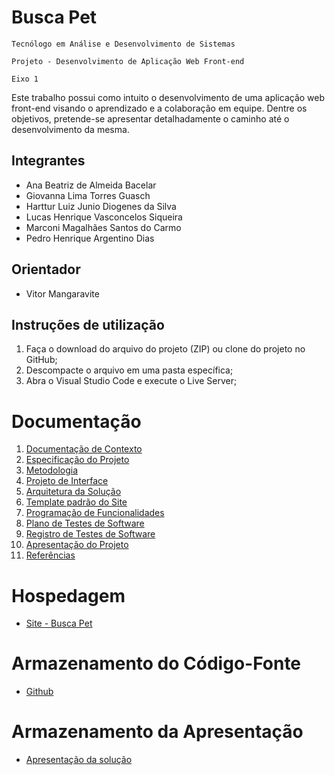 # Busca Pet

`Tecnólogo em Análise e Desenvolvimento de Sistemas`

`Projeto - Desenvolvimento de Aplicação Web Front-end `

`Eixo 1`

Este trabalho possui como intuito o desenvolvimento de uma aplicação web front-end visando o aprendizado e a colaboração em equipe. Dentre os objetivos, pretende-se apresentar detalhadamente o caminho até o desenvolvimento da mesma.

## Integrantes

* Ana Beatriz de Almeida Bacelar
* Giovanna Lima Torres Guasch
* Harttur Luiz Junio Diogenes da Silva
* Lucas Henrique Vasconcelos Siqueira
* Marconi Magalhães Santos do Carmo
* Pedro Henrique Argentino Dias

## Orientador

* Vitor Mangaravite

## Instruções de utilização

1. Faça o download do arquivo do projeto (ZIP) ou clone do projeto no GitHub;
2. Descompacte o arquivo em uma pasta específica;
3. Abra o Visual Studio Code e execute o Live Server;

# Documentação

<ol>
<li><a href="docs/01-Documentação de Contexto.md"> Documentação de Contexto</a></li>
<li><a href="docs/02-Especificação do Projeto.md"> Especificação do Projeto</a></li>
<li><a href="docs/03-Metodologia.md"> Metodologia</a></li>
<li><a href="docs/04-Projeto de Interface.md"> Projeto de Interface</a></li>
<li><a href="docs/05-Arquitetura da Solução.md"> Arquitetura da Solução</a></li>
<li><a href="docs/06-Template padrão do Site.md"> Template padrão do Site</a></li>
<li><a href="docs/07-Programação de Funcionalidades.md"> Programação de Funcionalidades</a></li>
<li><a href="docs/08-Plano de Testes de Software.md"> Plano de Testes de Software</a></li>
<li><a href="docs/09-Registro de Testes de Software.md"> Registro de Testes de Software</a></li>
<li><a href="docs/10-Apresentação do Projeto.md"> Apresentação do Projeto</a></li>
<li><a href="docs/11-Referências.md"> Referências</a></li>
</ol>

# Hospedagem

* [Site - Busca Pet](https://pedro-argentino.github.io/Busca-Pet/)

# Armazenamento do Código-Fonte

* [Github](https://github.com/ICEI-PUC-Minas-PMV-ADS/pmv-ads-2023-1-e1-proj-web-t10-pmv-ads-2023-1-e1-proj-web-t10-buscapet)

# Armazenamento da Apresentação

* <a href="presentation/Busca Pet - Apresentação.mp4">Apresentação da solução</a>
